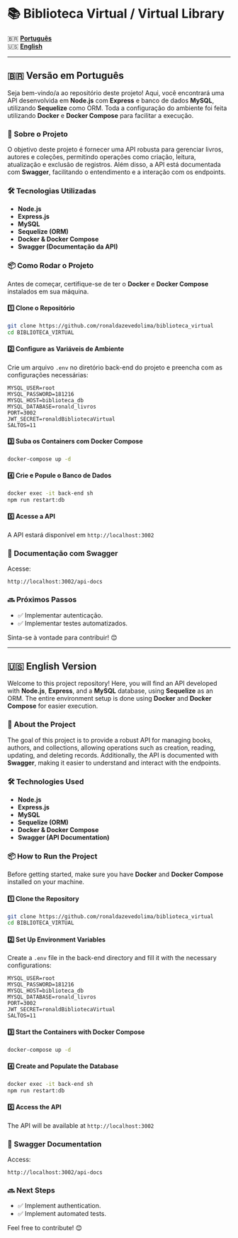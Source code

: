 # 📚 Biblioteca Virtual / Virtual Library

🇧🇷 **[Português](#-versao-em-portugues)**  
🇺🇸 **[English](#-english-version)**

---

## 🇧🇷 Versão em Português

Seja bem-vindo/a ao repositório deste projeto! Aqui, você encontrará uma API desenvolvida em **Node.js** com **Express** e banco de dados **MySQL**, utilizando **Sequelize** como ORM. Toda a configuração do ambiente foi feita utilizando **Docker** e **Docker Compose** para facilitar a execução.

### 🚀 Sobre o Projeto
O objetivo deste projeto é fornecer uma API robusta para gerenciar livros, autores e coleções, permitindo operações como criação, leitura, atualização e exclusão de registros. Além disso, a API está documentada com **Swagger**, facilitando o entendimento e a interação com os endpoints.

### 🛠️ Tecnologias Utilizadas
- **Node.js**
- **Express.js**
- **MySQL**
- **Sequelize (ORM)**
- **Docker & Docker Compose**
- **Swagger (Documentação da API)**

### 📦 Como Rodar o Projeto
Antes de começar, certifique-se de ter o **Docker** e **Docker Compose** instalados em sua máquina.

#### 1️⃣ Clone o Repositório
```bash
git clone https://github.com/ronaldazevedolima/biblioteca_virtual
cd BIBLIOTECA_VIRTUAL
```

#### 2️⃣ Configure as Variáveis de Ambiente
Crie um arquivo `.env` no diretório back-end do projeto e preencha com as configurações necessárias:

```env
MYSQL_USER=root
MYSQL_PASSWORD=181216
MYSQL_HOST=biblioteca_db
MYSQL_DATABASE=ronald_livros
PORT=3002
JWT_SECRET=ronaldBibliotecaVirtual
SALTOS=11
```

#### 3️⃣ Suba os Containers com Docker Compose
```bash
docker-compose up -d
```

#### 4️⃣ Crie e Popule o Banco de Dados
```bash
docker exec -it back-end sh
npm run restart:db
```

#### 5️⃣ Acesse a API
A API estará disponível em `http://localhost:3002`

### 📖 Documentação com Swagger
Acesse:
```
http://localhost:3002/api-docs
```

### 🔜 Próximos Passos
- ✅ Implementar autenticação.
- ✅ Implementar testes automatizados.

Sinta-se à vontade para contribuir! 😊

---

## 🇺🇸 English Version

Welcome to this project repository! Here, you will find an API developed with **Node.js**, **Express**, and a **MySQL** database, using **Sequelize** as an ORM. The entire environment setup is done using **Docker** and **Docker Compose** for easier execution.

### 🚀 About the Project
The goal of this project is to provide a robust API for managing books, authors, and collections, allowing operations such as creation, reading, updating, and deleting records. Additionally, the API is documented with **Swagger**, making it easier to understand and interact with the endpoints.

### 🛠️ Technologies Used
- **Node.js**
- **Express.js**
- **MySQL**
- **Sequelize (ORM)**
- **Docker & Docker Compose**
- **Swagger (API Documentation)**

### 📦 How to Run the Project
Before getting started, make sure you have **Docker** and **Docker Compose** installed on your machine.

#### 1️⃣ Clone the Repository
```bash
git clone https://github.com/ronaldazevedolima/biblioteca_virtual
cd BIBLIOTECA_VIRTUAL
```

#### 2️⃣ Set Up Environment Variables
Create a `.env` file in the back-end directory and fill it with the necessary configurations:

```env
MYSQL_USER=root
MYSQL_PASSWORD=181216
MYSQL_HOST=biblioteca_db
MYSQL_DATABASE=ronald_livros
PORT=3002
JWT_SECRET=ronaldBibliotecaVirtual
SALTOS=11
```

#### 3️⃣ Start the Containers with Docker Compose
```bash
docker-compose up -d
```

#### 4️⃣ Create and Populate the Database
```bash
docker exec -it back-end sh
npm run restart:db
```

#### 5️⃣ Access the API
The API will be available at `http://localhost:3002`

### 📖 Swagger Documentation
Access:
```
http://localhost:3002/api-docs
```

### 🔜 Next Steps
- ✅ Implement authentication.
- ✅ Implement automated tests.

Feel free to contribute! 😊

